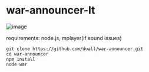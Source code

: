 ﻿# war-announcer-lt
 
 ![image](https://user-images.githubusercontent.com/4363470/156930782-3edc37f4-77b6-424a-93a0-00c7f3ef88e1.png)

 
requirements: node.js, mplayer(if sound issues)
```
git clone https://github.com/duall/war-announcer.git
cd war-announcer
npm install
node war
```
